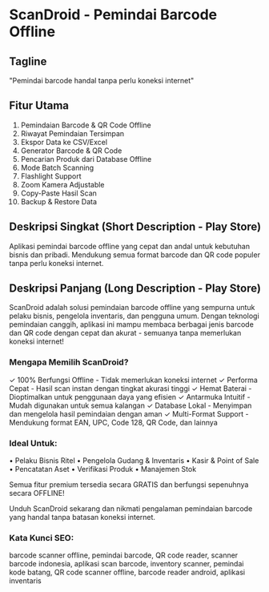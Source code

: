 # ScanDroid - Pemindai Barcode Offline

## Tagline
"Pemindai barcode handal tanpa perlu koneksi internet"

## Fitur Utama
1. Pemindaian Barcode & QR Code Offline
2. Riwayat Pemindaian Tersimpan
3. Ekspor Data ke CSV/Excel
4. Generator Barcode & QR Code
5. Pencarian Produk dari Database Offline
6. Mode Batch Scanning
7. Flashlight Support
8. Zoom Kamera Adjustable
9. Copy-Paste Hasil Scan
10. Backup & Restore Data

## Deskripsi Singkat (Short Description - Play Store)
Aplikasi pemindai barcode offline yang cepat dan andal untuk kebutuhan bisnis dan pribadi. Mendukung semua format barcode dan QR code populer tanpa perlu koneksi internet.

## Deskripsi Panjang (Long Description - Play Store)
ScanDroid adalah solusi pemindaian barcode offline yang sempurna untuk pelaku bisnis, pengelola inventaris, dan pengguna umum. Dengan teknologi pemindaian canggih, aplikasi ini mampu membaca berbagai jenis barcode dan QR code dengan cepat dan akurat - semuanya tanpa memerlukan koneksi internet!

### Mengapa Memilih ScanDroid?
✓ 100% Berfungsi Offline - Tidak memerlukan koneksi internet
✓ Performa Cepat - Hasil scan instan dengan tingkat akurasi tinggi
✓ Hemat Baterai - Dioptimalkan untuk penggunaan daya yang efisien
✓ Antarmuka Intuitif - Mudah digunakan untuk semua kalangan
✓ Database Lokal - Menyimpan dan mengelola hasil pemindaian dengan aman
✓ Multi-Format Support - Mendukung format EAN, UPC, Code 128, QR Code, dan lainnya

### Ideal Untuk:
• Pelaku Bisnis Ritel
• Pengelola Gudang & Inventaris
• Kasir & Point of Sale
• Pencatatan Aset
• Verifikasi Produk
• Manajemen Stok

Semua fitur premium tersedia secara GRATIS dan berfungsi sepenuhnya secara OFFLINE!

Unduh ScanDroid sekarang dan nikmati pengalaman pemindaian barcode yang handal tanpa batasan koneksi internet.

### Kata Kunci SEO:
barcode scanner offline, pemindai barcode, QR code reader, scanner barcode indonesia, aplikasi scan barcode, inventory scanner, pemindai kode batang, QR code scanner offline, barcode reader android, aplikasi inventaris 
